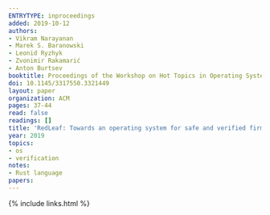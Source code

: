 ```yaml
---
ENTRYTYPE: inproceedings
added: 2019-10-12
authors:
- Vikram Narayanan
- Marek S. Baranowski
- Leonid Ryzhyk
- Zvonimir Rakamarić
- Anton Burtsev
booktitle: Proceedings of the Workshop on Hot Topics in Operating Systems
doi: 10.1145/3317550.3321449
layout: paper
organization: ACM
pages: 37-44
read: false
readings: []
title: 'RedLeaf: Towards an operating system for safe and verified firmware'
year: 2019
topics:
- os
- verification
notes:
- Rust language
papers:
---
```


{% include links.html %}
